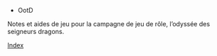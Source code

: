 * OotD

Notes et aides de jeu pour la campagne de jeu de rôle, l’odyssée des
seigneurs dragons.

[Index](index.org)
